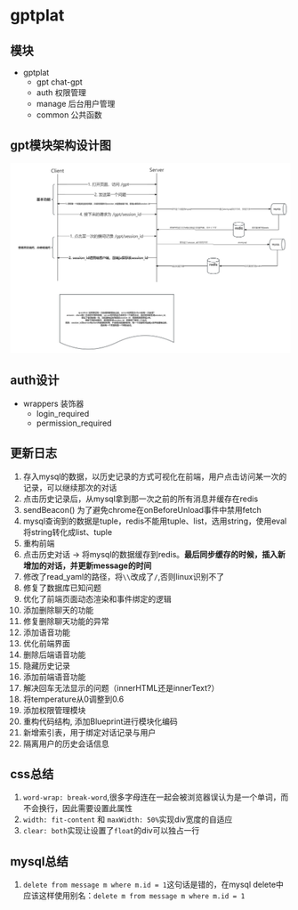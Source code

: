 # gptplat

## 模块

- gptplat
    - gpt chat-gpt
    - auth 权限管理
    - manage 后台用户管理
    - common 公共函数

## gpt模块架构设计图

![架构设计图](static/img/gpt_arch.jpg)

## auth设计

- wrappers 装饰器
  - login_required
  - permission_required 

## 更新日志

1. 存入mysql的数据，以历史记录的方式可视化在前端，用户点击访问某一次的记录，可以继续那次的对话
2. 点击历史记录后，从mysql拿到那一次之前的所有消息并缓存在redis
3. sendBeacon() 为了避免chrome在onBeforeUnload事件中禁用fetch
4. mysql查询到的数据是tuple，redis不能用tuple、list，选用string，使用eval将string转化成list、tuple
5. 重构前端
6. 点击历史对话 -> 将mysql的数据缓存到redis。**最后同步缓存的时候，插入新增加的对话，并更新message的时间**
7. 修改了read_yaml的路径，将`\\`改成了`/`,否则linux识别不了
8. 修复了数据库已知问题
9. 优化了前端页面动态渲染和事件绑定的逻辑
10. 添加删除聊天的功能
11. 修复删除聊天功能的异常
12. 添加语音功能
13. 优化前端界面
14. 删除后端语音功能
15. 隐藏历史记录
16. 添加前端语音功能
17. 解决回车无法显示的问题（innerHTML还是innerText?）
18. 将temperature从0调整到0.6
19. 添加权限管理模块
20. 重构代码结构, 添加Blueprint进行模块化编码
21. 新增索引表，用于绑定对话记录与用户
22. 隔离用户的历史会话信息


## css总结

1. `word-wrap: break-word`,很多字母连在一起会被浏览器误认为是一个单词，而不会换行，因此需要设置此属性
2. `width: fit-content` 和 `maxWidth: 50%`实现div宽度的自适应
3. `clear: both`实现让设置了`float`的div可以独占一行

## mysql总结

1. `delete from message m where m.id = 1`这句话是错的，在mysql
   delete中应该这样使用别名：`delete m from message m where m.id = 1`